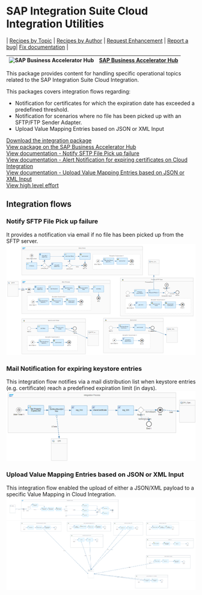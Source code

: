 # SAP Integration Suite Cloud Integration Utilities 

\| [Recipes by Topic](../../readme.md ) \| [Recipes by Author](../../author.md ) \| [Request Enhancement](https://github.com/SAP-samples/cloud-integration-flow/issues/new?assignees=&labels=Recipe%20Fix,enhancement&template=recipe-request.md&title=Improve%20SAP%20Integration%20Suite%20Cloud%20Integration%20Utilities) \| [Report a bug](https://github.com/SAP-samples/cloud-integration-flow/issues/new?assignees=&labels=Recipe%20Fix,bug&template=bug_report.md&title=Issue%20with%20SAP%20Integration%20Suite%20Cloud%20Integration%20Utilities)\| [Fix documentation](https://github.com/SAP-samples/cloud-integration-flow/issues/new?assignees=&labels=Recipe%20Fix,documentation&template=bug_report.md&title=Docu%20fix%20SAP%20Integration%20Suite%20Cloud%20Integration%20Utilities) \| 

 ![SAP Business Accelerator Hub](https://github.com/SAPAPIBusinessHub.png?size=50 ) | [SAP Business Accelerator Hub](https://api.sap.com/allcommunity) | 
 ----|----| 

This package provides content for handling specific operational topics related to the SAP Integration Suite Cloud Integration.

<p>This packages covers integration flows regarding:</p>
<ul>
 <li>Notification for certificates for which the expiration date has exceeded a predefined threshold.</li>
 <li>Notification for scenarios where no file has been picked up with an SFTP/FTP Sender Adapter.</li>
 <li>Upload Value Mapping Entries based on JSON or XML Input</li> 
</ul>

[Download the integration package](SAPIntegrationSuiteCloudIntegrationUtilities.zip)\
[View package on the SAP Business Accelerator Hub](https://api.sap.com/package/SAPCloudIntegrationUtilities)\
[View documentation - Notify SFTP File Pick up failure](NotifySFTPFilePickupfailure.pdf)\
[View documentation - Alert Notification for expiring certificates on Cloud Integration](AlertNotificationforexpiringcertificatesontheSAPCloudIntegration.pdf)\
[View documentation - Upload Value Mapping Entries based on JSON or XML Input](UploadValueMappingEntriesbasedonJSONorXMLInput.pdf)\
[View high level effort](effort.md)
## Integration flows
### Notify SFTP File Pick up failure 
It provides a notification via email if no file has been picked up from the SFTP server. \
 ![input-image](Notify_SFTP_File_Pick_up_failure.png)
### Mail Notification for expiring keystore entries 
This integration flow notifies via a mail distribution list when keystore entries (e.g. certificate) reach a predefined expiration limit (in days). \
 ![input-image](Mail_Notification_for_expiring_keystore_entries.png)
 ### Upload Value Mapping Entries based on JSON or XML Input 
This integration flow enabled the upload of either a JSON/XML payload to a specific Value Mapping in Cloud Integration.\
 ![input-image](Upload_payload_based_entries_to_a_specific_Value_Mapping.png)\
 ![input-image](Upload_payload_based_entries_to_a_specific_Value_Mapping1.png)

